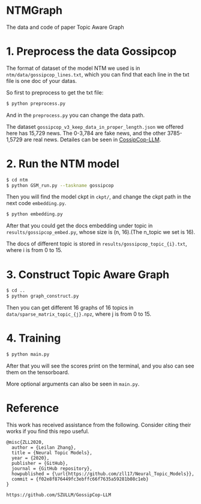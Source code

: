 # NTMGraph
The data and code of paper Topic Aware Graph

# 1. Preprocess the data Gossipcop
The format of dataset of the model NTM we used is in `ntm/data/gossipcop_lines.txt`, which you can find that each line in the txt file is one doc of your datas.

So first to preprocess to get the txt file:

```bash
$ python preprocess.py
```
And in the `preprocess.py` you can change the data path. 

The dataset `gossipcop_v3_keep_data_in_proper_length.json` we offered here has 15,729 news. The 0-3,784 are fake news, and the other 3785-1,5729 are real news. Detailes can be seen in [CossipCop-LLM](https://github.com/SZULLM/GossipCop-LLM).

# 2. Run the NTM model
```bash
$ cd ntm
$ python GSM_run.py --taskname gossipcop
```
Then you will find the model ckpt in `ckpt/`, and change the ckpt path in the next code `embedding.py`.
```bash
$ python embedding.py
```
After that you could get the docs embedding under topic in `results/gossipcop_embed.py`, whose size is (n, 16).(The n_topic we set is 16).

The docs of different topic is stored in `results/gossipcop_topic_{i}.txt`, where i is from 0 to 15.

# 3. Construct Topic Aware Graph
```bash
$ cd ..
$ python graph_construct.py
```
Then you can get different 16 graphs of 16 topics in `data/sparse_matrix_topic_{j}.npz`, where j is from 0 to 15.

# 4. Training
```bash
$ python main.py
```
After that you will see the scores print on the terminal, and you also can see them on the tensorboard.

More optional arguments can also be seen in `main.py`.

# Reference
This work has received assistance from the following. Consider citing their works if you find this repo useful.

```
@misc{ZLL2020,
  author = {Leilan Zhang},
  title = {Neural Topic Models},
  year = {2020},
  publisher = {GitHub},
  journal = {GitHub repository},
  howpublished = {\url{https://github.com/zll17/Neural_Topic_Models}},
  commit = {f02e8f876449fc3ebffc66f7635a59281b08c1eb}
}
```
```
https://github.com/SZULLM/GossipCop-LLM
```

